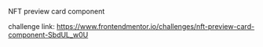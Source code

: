 NFT preview card component

challenge link: https://www.frontendmentor.io/challenges/nft-preview-card-component-SbdUL_w0U
